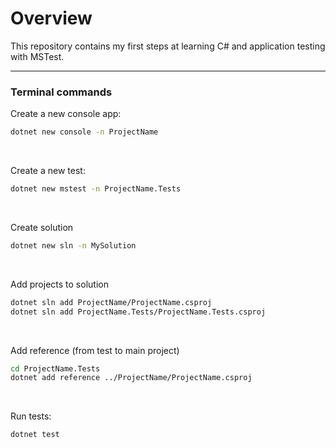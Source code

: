 # Overview
This repository contains my first steps at learning C# and application testing with MSTest.

---

### Terminal commands

Create a new console app:
```bash
dotnet new console -n ProjectName
```

<br/>

Create a new test:
```bash
dotnet new mstest -n ProjectName.Tests
```
<br/>

Create solution
```bash
dotnet new sln -n MySolution
```
<br/>

Add projects to solution
```bash
dotnet sln add ProjectName/ProjectName.csproj
dotnet sln add ProjectName.Tests/ProjectName.Tests.csproj
```
<br/>

Add reference (from test to main project)
```bash
cd ProjectName.Tests
dotnet add reference ../ProjectName/ProjectName.csproj
```
<br/>

Run tests:
```bash
dotnet test
```